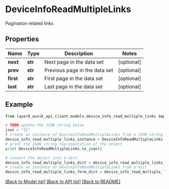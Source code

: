 # DeviceInfoReadMultipleLinks

Pagination related links

## Properties
Name | Type | Description | Notes
------------ | ------------- | ------------- | -------------
**next** | **str** | Next page in the data set | [optional] 
**prev** | **str** | Previous page in the data set | [optional] 
**first** | **str** | First page in the data set | [optional] 
**last** | **str** | Last page in the data set | [optional] 

## Example

```python
from layer8_auvik_api_client.models.device_info_read_multiple_links import DeviceInfoReadMultipleLinks

# TODO update the JSON string below
json = "{}"
# create an instance of DeviceInfoReadMultipleLinks from a JSON string
device_info_read_multiple_links_instance = DeviceInfoReadMultipleLinks.from_json(json)
# print the JSON string representation of the object
print DeviceInfoReadMultipleLinks.to_json()

# convert the object into a dict
device_info_read_multiple_links_dict = device_info_read_multiple_links_instance.to_dict()
# create an instance of DeviceInfoReadMultipleLinks from a dict
device_info_read_multiple_links_form_dict = device_info_read_multiple_links.from_dict(device_info_read_multiple_links_dict)
```
[[Back to Model list]](../README.md#documentation-for-models) [[Back to API list]](../README.md#documentation-for-api-endpoints) [[Back to README]](../README.md)


